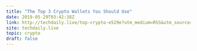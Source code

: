 ```yaml
---
title: "The Top 3 Crypto Wallets You Should Use"
date: 2019-05-29T03:42:38Z
link: http://techdaily.live/top-crypto-e529e?utm_medium=RSS&utm_source=hune
site: techdaily.live
topic: crypto
draft: false
---
```

